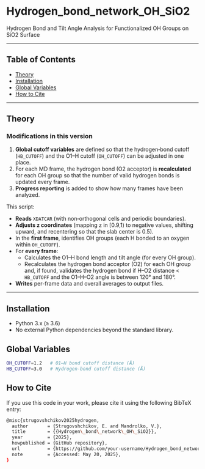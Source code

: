 # Hydrogen_bond_network_OH_SiO2

Hydrogen Bond and Tilt Angle Analysis for Functionalized OH Groups on SiO2 Surface

---

## Table of Contents

- [Theory](#theory)  
- [Installation](#installation)  
- [Global Variables](#global-variables)  
- [How to Cite](#how-to-cite)  

---

## Theory

### Modifications in this version

1. **Global cutoff variables** are defined so that the hydrogen‐bond cutoff (`HB_CUTOFF`) and the O1–H cutoff (`OH_CUTOFF`) can be adjusted in one place.  
2. For each MD frame, the hydrogen bond (O2 acceptor) is **recalculated** for each OH group so that the number of valid hydrogen bonds is updated every frame.  
3. **Progress reporting** is added to show how many frames have been analyzed.

This script:

- **Reads** `XDATCAR` (with non‑orthogonal cells and periodic boundaries).  
- **Adjusts z coordinates** (mapping z in \[0.9,1) to negative values, shifting upward, and recentering so that the slab center is 0.5).  
- In the **first frame**, identifies OH groups (each H bonded to an oxygen within `OH_CUTOFF`).  
- For **every frame**:  
  - Calculates the O1–H bond length and tilt angle (for every OH group).  
  - Recalculates the hydrogen bond acceptor (O2) for each OH group and, if found, validates the hydrogen bond if H–O2 distance < `HB_CUTOFF` and the O1–H–O2 angle is between 120° and 180°.  
- **Writes** per-frame data and overall averages to output files.

---

## Installation
   - Python 3.x (≥ 3.6)  
   - No external Python dependencies beyond the standard library.

## Global Variables

```bash
OH_CUTOFF=1.2   # O1–H bond cutoff distance (Å)
HB_CUTOFF=3.0   # Hydrogen‐bond cutoff distance (Å)
```


## How to Cite

If you use this code in your work, please cite it using the following BibTeX entry:

```bash
@misc{strugovshchikov2025hydrogen,
  author       = {Strugovshchikov, E. and Mandrolko, V.},
  title        = {{Hydrogen\_bond\_network\_OH\_SiO2}},
  year         = {2025},
  howpublished = {GitHub repository},
  url          = {https://github.com/your-username/Hydrogen_bond_network_OH_SiO2},
  note         = {Accessed: May 20, 2025},
}
```

